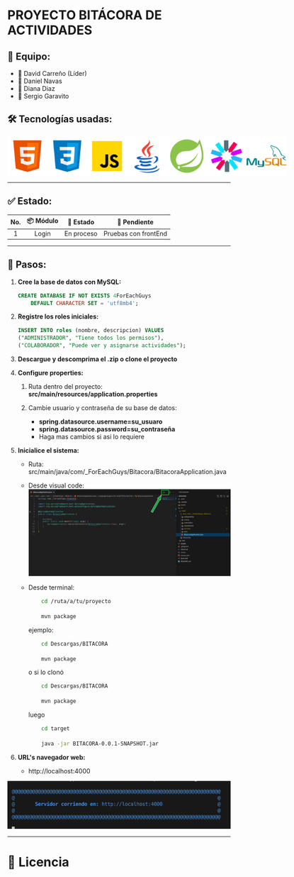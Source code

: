 # PROYECTO BITÁCORA DE ACTIVIDADES

## 🔰 Equipo: 
* 👨 David Carreño (Líder)
* 👨 Daniel Navas
* 👧 Diana Diaz
* 👨 Sergio Garavito


## 🛠️ Tecnologías usadas:

<div style="display: flex; justify-content: space-evenly">
    <img src="./assets/html.png" alt="html logo" width=100px; height=90px>
    <img src="./assets/css.png" alt="html logo" width=100px; height=90px>
    <img src="./assets/javaScript.png" alt="html logo" width=100px; height=90px>
    <img src="./assets/java.png" alt="html logo" width=100px; height=90px>
    <img src="./assets/Spring Boot.png" alt="html logo" width=100px; height=90px>
    <img src="./assets/jwt.png" alt="html logo" width=100px; height=90px>
    <img src="./assets/MySQL.png" alt="html logo" width=100px; height=90px;>
</div>

---

## ✅ Estado:

|No.| 📦 Módulo | 🚩 Estado | 🚧 Pendiente |
|:-:|:---------:|:---------:|:--------------:|
|1  |Login      |En proceso |Pruebas con frontEnd|

---

## 📑 Pasos:

1. **Cree la base de datos con MySQL:**

    ~~~sql
    CREATE DATABASE IF NOT EXISTS 4ForEachGuys
        DEFAULT CHARACTER SET = 'utf8mb4';
    ~~~

1. **Registre los roles iniciales:**

    ~~~sql
    INSERT INTO roles (nombre, descripcion) VALUES 
    ("ADMINISTRADOR", "Tiene todos los permisos"),
    ("COLABORADOR", "Puede ver y asignarse actividades");
    ~~~

1. **Descargue y descomprima el .zip o clone el proyecto**

1. **Configure properties:**
    1. Ruta dentro del proyecto: **src/main/resources/application.properties**

    2. Cambie usuario y contraseña de su base de datos:
        * **spring.datasource.username=su_usuaro**
        * **spring.datasource.password=su_contraseña**
        * Haga mas cambios si asi lo requiere

1. **Inicialice el sistema:**

    * Ruta: src/main/java/com/_ForEachGuys/Bitacora/BitacoraApplication.java

    * Desde visual code:
        ![Imagen guía](./assets/image1.png)

    * Desde terminal:

        ~~~bash
            cd /ruta/a/tu/proyecto

            mvn package
        ~~~

        ejemplo:
        ~~~bash
            cd Descargas/BITACORA

            mvn package
        ~~~

        o si lo clonó

        ~~~bash
            cd Descargas/BITACORA

            mvn package
        ~~~


        luego
        ~~~bash
            cd target

            java -jar BITACORA-0.0.1-SNAPSHOT.jar
        ~~~

1. **URL's navegador web:**
    * http://localhost:4000

 ![Imagen referencia](./assets/image2.png)

---
# 🔐 Licencia